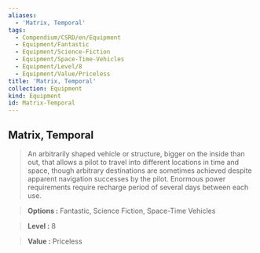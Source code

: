 ```yaml
---
aliases:
  - 'Matrix, Temporal'
tags:
  - Compendium/CSRD/en/Equipment
  - Equipment/Fantastic
  - Equipment/Science-Fiction
  - Equipment/Space-Time-Vehicles
  - Equipment/Level/8
  - Equipment/Value/Priceless
title: 'Matrix, Temporal'
collection: Equipment
kind: Equipment
id: Matrix-Temporal
---
```

## Matrix, Temporal    
    
>An arbitrarily shaped vehicle or structure, bigger on the inside than out, that allows a pilot to travel into different locations in time and space, though arbitrary destinations are sometimes achieved despite apparent navigation successes by the pilot. Enormous power requirements require recharge period of several days between each use.    
> **Options :** Fantastic, Science Fiction, Space-Time Vehicles    
> **Level :** 8    
> **Value :** Priceless
